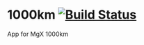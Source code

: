 # 1000km [![Build Status](https://travis-ci.org/MediaGeniX/Eddy.svg?branch=master)](https://travis-ci.org/MediaGeniX/Eddy)
App for MgX 1000km
